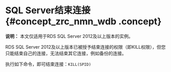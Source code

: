 # SQL Server结束连接 {#concept_zrc_nmn_wdb .concept}

**说明：** 本文仅适用于RDS SQL Server 2012及以上版本的实例。

RDS SQL Server 2012及以上版本已被授予结束连接的权限（即KILL权限），但您只能结束自己的连接，无法结束其它连接，例如备份的连接。

执行如下命令，即可结束连接：`KILL(SPID)`

